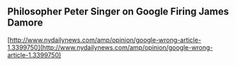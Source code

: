 ## Philosopher Peter Singer on Google Firing James Damore
  
  [http://www.nydailynews.com/amp/opinion/google-wrong-article-1.3399750](http://www.nydailynews.com/amp/opinion/google-wrong-article-1.3399750)